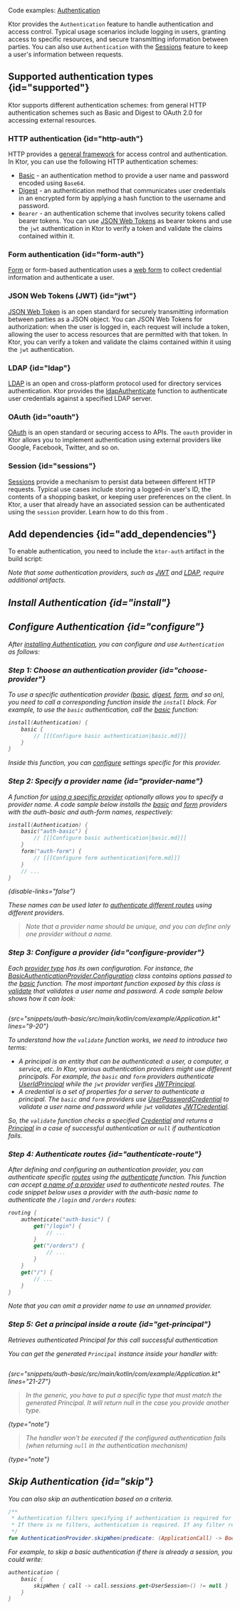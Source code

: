 [//]: # (title: Authentication and authorization)

<microformat>
<p>
Code examples: <a href="samples.md" anchor="authentication">Authentication</a>
</p>
</microformat>

Ktor provides the `Authentication` feature to handle authentication and access control. Typical usage scenarios include logging in users, granting access to specific resources, and secure transmitting information between parties. You can also use `Authentication` with the [Sessions](sessions.md) feature to keep a user's information between requests.

## Supported authentication types {id="supported"}
Ktor supports different authentication schemes: from general HTTP authentication schemes such as Basic and Digest to OAuth 2.0 for accessing external resources.

### HTTP authentication {id="http-auth"}
HTTP provides a [general framework](https://developer.mozilla.org/en-US/docs/Web/HTTP/Authentication) for access control and authentication. In Ktor, you can use the following HTTP authentication schemes:
* [Basic](basic.md) - an authentication method to provide a user name and password encoded using `Base64`.
* [Digest](digest.md) - an authentication method that communicates user credentials in an encrypted form by applying a hash function to the username and password.
* `Bearer` - an authentication scheme that involves security tokens called bearer tokens. You can use [JSON Web Tokens](#jwt) as bearer tokens and use the `jwt` authentication in Ktor to verify a token and validate the claims contained within it.


### Form authentication {id="form-auth"}
[Form](form.md) or form-based authentication uses a [web form](https://developer.mozilla.org/en-US/docs/Learn/Forms) to collect credential information and authenticate a user.


### JSON Web Tokens (JWT) {id="jwt"}
[JSON Web Token](jwt.md) is an open standard for securely transmitting information between parties as a JSON object. You can JSON Web Tokens for authorization: when the user is logged in, each request will include a token, allowing the user to access resources that are permitted with that token. In Ktor, you can verify a token and validate the claims contained within it using the `jwt` authentication.


### LDAP {id="ldap"}
[LDAP](ldap.md) is an open and cross-platform protocol used for directory services authentication. Ktor provides the [ldapAuthenticate](https://api.ktor.io/%ktor_version%/io.ktor.auth.ldap/ldap-authenticate.html) function to authenticate user credentials against a specified LDAP server.

### OAuth {id="oauth"}
[OAuth](oauth.md) is an open standard or securing access to APIs. The `oauth` provider in Ktor allows you to implement authentication using external providers like Google, Facebook, Twitter, and so on.

### Session {id="sessions"}
[Sessions](sessions.md) provide a mechanism to persist data between different HTTP requests. Typical use cases include storing a logged-in user's ID, the contents of a shopping basket, or keeping user preferences on the client. In Ktor, a user that already have an associated session can be authenticated using the `session` provider. Learn how to do this from [](session-auth.md).


## Add dependencies {id="add_dependencies"}
To enable authentication, you need to include the `ktor-auth` artifact in the build script:

<var name="artifact_name" value="ktor-auth"/>
<include src="lib.md" include-id="add_ktor_artifact"/>

Note that some authentication providers, such as [JWT](jwt.md) and [LDAP](ldap.md), require additional artifacts.



## Install Authentication {id="install"}
<var name="feature_name" value="Authentication"/>
<include src="lib.md" include-id="install_feature"/>


## Configure Authentication {id="configure"}
After [installing Authentication](#install), you can configure and use `Authentication` as follows:


### Step 1: Choose an authentication provider {id="choose-provider"}

To use a specific authentication provider ([basic](basic.md), [digest](digest.md), [form](form.md), and so on), you need to call a corresponding function inside the `install` block. For example, to use the `basic` authentication, call the [basic](https://api.ktor.io/%ktor_version%/io.ktor.auth/basic.html) function:

```kotlin
install(Authentication) {
    basic {
        // [[[Configure basic authentication|basic.md]]]
    }
}
```
Inside this function, you can [configure](#configure-provider) settings specific for this provider.


### Step 2: Specify a provider name {id="provider-name"}

A function for [using a specific provider](#choose-provider) optionally allows you to specify a provider name. A code sample below installs the [basic](https://api.ktor.io/%ktor_version%/io.ktor.auth/basic.html) and [form](https://api.ktor.io/%ktor_version%/io.ktor.auth/form.html) providers with the _auth-basic_ and _auth-form_ names, respectively:

```kotlin
install(Authentication) {
    basic("auth-basic") {
        // [[[Configure basic authentication|basic.md]]]
    }
    form("auth-form") {
        // [[[Configure form authentication|form.md]]]
    }
    // ...
}
```
{disable-links="false"}

These names can be used later to [authenticate different routes](#authenticate-route) using different providers.
> Note that a provider name should be unique, and you can define only one provider without a name.


### Step 3: Configure a provider {id="configure-provider"}

Each [provider type](#choose-provider) has its own configuration. For instance, the [BasicAuthenticationProvider.Configuration](https://api.ktor.io/%ktor_version%/io.ktor.auth/-basic-authentication-provider/-configuration/index.html) class contains options passed to the [basic](https://api.ktor.io/%ktor_version%/io.ktor.auth/basic.html) function. The most important function exposed by this class is [validate](https://api.ktor.io/%ktor_version%/io.ktor.auth/-basic-authentication-provider/-configuration/validate.html) that validates a user name and password. A code sample below shows how it can look:

```kotlin
```
{src="snippets/auth-basic/src/main/kotlin/com/example/Application.kt" lines="9-20"}

To understand how the `validate` function works, we need to introduce two terms:
* A _principal_ is an entity that can be authenticated: a user, a computer, a service, etc. In Ktor, various authentication providers might use different principals. For example, the `basic` and `form` providers authenticate [UserIdPrincipal](https://api.ktor.io/%ktor_version%/io.ktor.auth/-user-id-principal/index.html) while the `jwt` provider verifies [JWTPrincipal](https://api.ktor.io/%ktor_version%/io.ktor.auth.jwt/-j-w-t-principal/index.html).
* A _credential_ is a set of properties for a server to authenticate a principal. The `basic` and `form` providers use [UserPasswordCredential](https://api.ktor.io/%ktor_version%/io.ktor.auth/-user-password-credential/index.html) to validate a user name and password while `jwt` validates [JWTCredential](https://api.ktor.io/%ktor_version%/io.ktor.auth.jwt/-j-w-t-credential/index.html).

So, the `validate` function checks a specified [Credential](https://api.ktor.io/%ktor_version%/io.ktor.auth/-credential.html) and returns a [Principal](https://api.ktor.io/%ktor_version%/io.ktor.auth/-principal.html) in a case of successful authentication or `null` if authentication fails.


### Step 4: Authenticate routes {id="authenticate-route"}

After defining and configuring an authentication provider, you can authenticate specific [routes](Routing_in_Ktor.md) using the
[authenticate](https://api.ktor.io/%ktor_version%/io.ktor.auth/authenticate.html) function. This function can accept [a name of a provider](#provider-name) used to authenticate nested routes. The code snippet below uses a provider with the _auth-basic_ name to authenticate the `/login` and `/orders` routes:

```kotlin
routing {
    authenticate("auth-basic") {
        get("/login") {
            // ...
        }    
        get("/orders") {
            // ...
        }    
    }
    get("/") {
        // ...
    }
}
```

Note that you can omit a provider name to use an unnamed provider.


### Step 5: Get a principal inside a route {id="get-principal"}


Retrieves authenticated Principal for this call successful authentication

You can get the generated `Principal` instance inside your handler with:

```kotlin
```
{src="snippets/auth-basic/src/main/kotlin/com/example/Application.kt" lines="21-27"}

>In the generic, you have to put a specific type that *must* match the generated Principal.
>It will return null in the case you provide another type.
>
{type="note"}

>The handler won't be executed if the configured authentication fails (when returning `null` in the authentication mechanism)
>
{type="note"}



## Skip Authentication {id="skip"}

You can also skip an authentication based on a criteria.

```kotlin
/**
 * Authentication filters specifying if authentication is required for particular [ApplicationCall]
 * If there is no filters, authentication is required. If any filter returns true, authentication is not required.
 */
fun AuthenticationProvider.skipWhen(predicate: (ApplicationCall) -> Boolean)
```

For example, to skip a basic authentication if there is already a session, you could write:

```kotlin
authentication {
    basic {
        skipWhen { call -> call.sessions.get<UserSession>() != null }
    }
}
```
